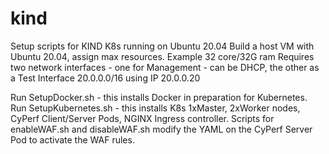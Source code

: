 # kind
Setup scripts for KIND K8s running on Ubuntu 20.04
Build a host VM with Ubuntu 20.04, assign max resources. Example 32 core/32G ram
Requires two network interfaces - one for Management - can be DHCP, the other as a Test Interface 20.0.0.0/16 using IP 20.0.0.20

Run SetupDocker.sh - this installs Docker in preparation for Kubernetes.
Run SetupKubernetes.sh - this installs K8s 1xMaster, 2xWorker nodes, CyPerf Client/Server Pods, NGINX Ingress controller.
Scripts for enableWAF.sh and disableWAF.sh modify the YAML on the CyPerf Server Pod to activate the WAF rules.

